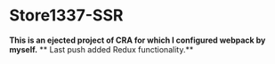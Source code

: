 # Store1337-SSR

**This is an ejected project of CRA for which I configured webpack by myself.**
** Last push added Redux functionality.**
